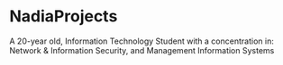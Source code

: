 # NadiaProjects
A 20-year old, Information Technology Student with a concentration in:
Network & Information Security, and Management Information Systems
